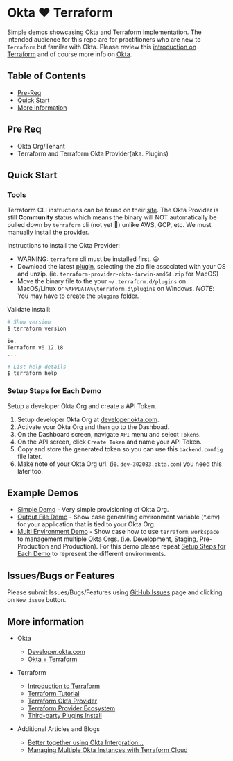 # Okta :heart: Terraform
Simple demos showcasing Okta and Terraform implementation. The intended audience for this repo are for practitioners who are new to `Terraform` but familar with Okta. Please review this [introduction on Terraform](https://www.terraform.io/intro/index.html) and of course more info on [Okta](https://developer.okta.com/).


## Table of Contents
* [Pre-Req](#pre-req)
* [Quick Start](#quick-start)
* [More Information](#more-information)

## Pre Req

* Okta Org/Tenant
* Terraform and Terraform Okta Provider(aka. Plugins)

## Quick Start

### Tools

Terraform CLI instructions can be found on their [site](https://learn.hashicorp.com/terraform/getting-started/install.html). The Okta Provider is still **Community** status which means the binary will NOT automatically be pulled down by `terraform` cli (not yet :crossed_fingers:) unlike AWS, GCP, etc. We must manually install the provider.

Instructions to install the Okta Provider:

* WARNING: `terraform` cli must be installed first. :smiley:
* Download the latest [plugin](https://github.com/articulate/terraform-provider-okta/releases), selecting the zip file associated with your OS and unzip. (ie. `terraform-provider-okta-darwin-amd64.zip` for MacOS)
* Move the binary file to the your `~/.terraform.d/plugins` on MacOS/Linux or `%APPDATA%\terraform.d\plugins` on Windows. *NOTE*: You may have to create the `plugins` folder.

Validate install:

```bash
# Show version
$ terraform version

ie.
Terraform v0.12.18
...

# List help details
$ terraform help
```

### Setup Steps for Each Demo

Setup a developer Okta Org and create a API Token.

1. Setup developer Okta Org at [developer.okta.com](https://developer.okta.com/).
2. Activate your Okta Org and then go to the Dashboad.
3. On the Dashboard screen, navigate `API` menu and select `Tokens`.
4. On the API screen, click `Create Token` and name your API Token.
5. Copy and store the generated token so you can use this `backend.config` file later.
6. Make note of your Okta Org url. (ie. `dev-302083.okta.com`) you need this later too.

## Example Demos

* [Simple Demo](./example_simple/README.md) - Very simple provisioning of Okta Org.
* [Output File Demo](./example_output_file/README.md) - Show case generating environment variable (*.env) for your application that is tied to your Okta Org.
* [Multi Environment Demo](./example_multi_environment_with_workspace/README.md) - Show case how to use `terraform workspace` to management multiple Okta Orgs. (i.e. Development, Staging, Pre-Production and Production). For this demo please repeat [Setup Steps for Each Demo](#setup-steps-for-each-demo) to represent the different environments.

## Issues/Bugs or Features

Please submit Issues/Bugs/Features using [GitHub Issues](https://github.com/noinarisak/okta-terraform-demo/issues) page and clicking on `New issue` button.

## More information

* Okta
  * [Developer.okta.com](https://developer.okta.com)
  * [Okta + Terraform](https://www.okta.com/blog/2019/08/better-together-using-the-okta-integration-with-hashicorp-terraform)

* Terraform
  * [Introduction to Terraform](https://www.terraform.io/intro/index.html)
  * [Terraform Tutorial](https://learn.hashicorp.com/terraform)
  * [Terraform Okta Provider](https://www.terraform.io/docs/providers/okta/index.html)
  * [Terraform Provider Ecosystem](https://www.terraform.io/docs/providers/index.html)
  * [Third-party Plugins Install](https://www.terraform.io/docs/configuration/providers.html#third-party-plugins)

* Additional Articles and Blogs
  * [Better together using Okta Intergration...](https://www.okta.com/blog/2019/08/better-together-using-the-okta-integration-with-hashicorp-terraform/)
  * [Managing Multiple Okta Instances with Terraform Cloud](https://developer.okta.com/blog/2020/02/03/managing-multiple-okta-instances-with-terraform-cloud)
